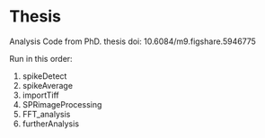 # Thesis
Analysis Code from PhD. thesis
doi: 10.6084/m9.figshare.5946775

Run in this order:
1. spikeDetect
2. spikeAverage
3. importTiff
4. SPRimageProcessing
5. FFT_analysis
6. furtherAnalysis
